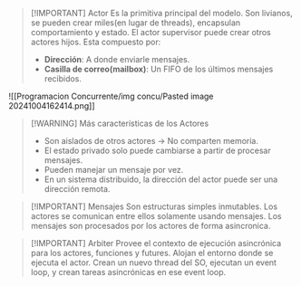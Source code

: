 
> [!IMPORTANT] Actor
> Es la primitiva principal del modelo. Son livianos, se pueden crear miles(en lugar de threads), encapsulan comportamiento y estado.
> El actor supervisor puede crear otros actores hijos.
> Esta compuesto por:
> - **Dirección**: A donde enviarle mensajes.
> - **Casilla de correo(mailbox)**: Un FIFO de los últimos mensajes recibidos.

![[Programacion Concurrente/img concu/Pasted image 20241004162414.png]]

> [!WARNING] Más características de los Actores
> - Son aislados de otros actores -> No comparten memoria.
> - El estado privado solo puede cambiarse a partir de procesar mensajes.
> - Pueden manejar un mensaje por vez.
> - En un sistema distribuido, la dirección del actor puede ser una dirección remota.


> [!IMPORTANT] Mensajes
> Son estructuras simples inmutables.
> Los actores se comunican entre ellos solamente usando mensajes.
> Los mensajes son procesados por los actores de forma asincronica.


> [!IMPORTANT] Arbiter
> Provee el contexto de ejecución asincrónica para los actores, funciones y futures.
> Alojan el entorno donde se ejecuta el actor.
> Crean un nuevo thread del SO, ejecutan un event loop, y crean tareas asincrónicas en ese event loop.
